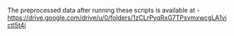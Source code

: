 The preprocessed data after running these scripts is available at - https://drive.google.com/drive/u/0/folders/1zCLrPyqRxG7TPsvmxwcgLA1victI5t4i
